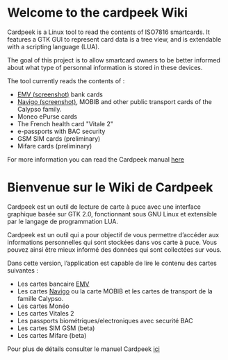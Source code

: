 # Welcome to the cardpeek Wiki #

Cardpeek is a Linux tool to read the contents of ISO7816 smartcards. It features a GTK GUI to represent card data is a tree view, and is extendable with a scripting language (LUA).

The goal of this project is to allow smartcard owners to be better informed about what type of personnal information is stored in these devices.

The tool currently reads the contents of :
  * [EMV (screenshot)](http://code.google.com/p/cardpeek/wiki/emv) bank cards
  * [Navigo (screenshot)](http://code.google.com/p/cardpeek/wiki/Navigo), MOBIB and other public transport cards of the Calypso family.
  * Moneo ePurse cards
  * The French health card "Vitale 2"
  * e-passports with BAC security
  * GSM SIM cards (preliminary)
  * Mifare cards (preliminary)

For more information you can read the Cardpeek manual
[here](http://cardpeek.googlecode.com/files/cardpeek_ref.en.pdf)

# Bienvenue sur le Wiki de Cardpeek #

Cardpeek est un outil de lecture de carte à puce avec une interface graphique basée sur GTK 2.0, fonctionnant sous GNU Linux et extensible par le langage de programmation LUA.

Cardpeek est un outil qui a pour objectif de vous permettre d’accéder aux informations personnelles qui sont stockées dans vos carte à puce. Vous pouvez ainsi être mieux informé des données qui sont collectées sur vous.

Dans cette version, l’application est capable de lire le contenu des cartes suivantes :
  * Les cartes bancaire [EMV](http://code.google.com/p/cardpeek/wiki/emv_FR)
  * Les cartes [Navigo](http://code.google.com/p/cardpeek/wiki/Navigo_FR) ou la carte MOBIB et les cartes de transport de la famille Calypso.
  * Les cartes Monéo
  * Les cartes Vitales 2
  * Les passports biométriques/electroniques avec securité BAC
  * Les cartes SIM GSM (beta)
  * Les cartes Mifare (beta)

Pour plus de détails consulter le manuel Cardpeek
[ici](http://cardpeek.googlecode.com/files/cardpeek_ref.en.pdf)
